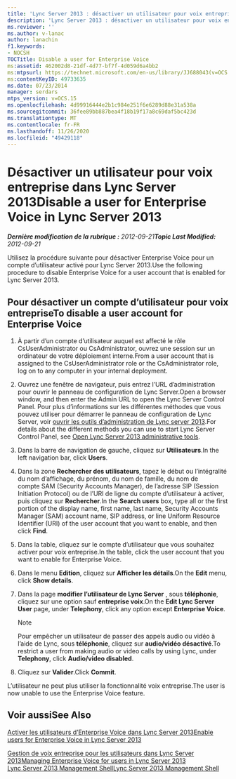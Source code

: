 ```yaml
---
title: 'Lync Server 2013 : désactiver un utilisateur pour voix entreprise'
description: 'Lync Server 2013 : désactiver un utilisateur pour voix entreprise.'
ms.reviewer: ''
ms.author: v-lanac
author: lanachin
f1.keywords:
- NOCSH
TOCTitle: Disable a user for Enterprise Voice
ms:assetid: 462002d8-21df-4d77-bf7f-4d059d6a4bb2
ms:mtpsurl: https://technet.microsoft.com/en-us/library/JJ688043(v=OCS.15)
ms:contentKeyID: 49733635
ms.date: 07/23/2014
manager: serdars
mtps_version: v=OCS.15
ms.openlocfilehash: 4d99916444e2b1c984e251f6e6289d88e31a538a
ms.sourcegitcommit: 36fee89bb887bea4f18b19f17a8c69daf5bc423d
ms.translationtype: MT
ms.contentlocale: fr-FR
ms.lasthandoff: 11/26/2020
ms.locfileid: "49429118"
---
```

# <a name="disable-a-user-for-enterprise-voice-in-lync-server-2013"></a><span data-ttu-id="47329-103">Désactiver un utilisateur pour voix entreprise dans Lync Server 2013</span><span class="sxs-lookup"><span data-stu-id="47329-103">Disable a user for Enterprise Voice in Lync Server 2013</span></span>

<div data-xmlns="http://www.w3.org/1999/xhtml">

<div class="topic" data-xmlns="http://www.w3.org/1999/xhtml" data-msxsl="urn:schemas-microsoft-com:xslt" data-cs="https://msdn.microsoft.com/">

<div data-asp="https://msdn2.microsoft.com/asp">



</div>

<div id="mainSection">

<div id="mainBody"><span data-ttu-id="47329-104">

<span> </span></span><span class="sxs-lookup"><span data-stu-id="47329-104">

<span> </span></span></span>

<span data-ttu-id="47329-105">_**Dernière modification de la rubrique :** 2012-09-21_</span><span class="sxs-lookup"><span data-stu-id="47329-105">_**Topic Last Modified:** 2012-09-21_</span></span>

<span data-ttu-id="47329-106">Utilisez la procédure suivante pour désactiver Enterprise Voice pour un compte d’utilisateur activé pour Lync Server 2013.</span><span class="sxs-lookup"><span data-stu-id="47329-106">Use the following procedure to disable Enterprise Voice for a user account that is enabled for Lync Server 2013.</span></span>

<div>

## <a name="to-disable-a-user-account-for-enterprise-voice"></a><span data-ttu-id="47329-107">Pour désactiver un compte d’utilisateur pour voix entreprise</span><span class="sxs-lookup"><span data-stu-id="47329-107">To disable a user account for Enterprise Voice</span></span>

1.  <span data-ttu-id="47329-108">À partir d’un compte d’utilisateur auquel est affecté le rôle CsUserAdministrator ou CsAdministrator, ouvrez une session sur un ordinateur de votre déploiement interne.</span><span class="sxs-lookup"><span data-stu-id="47329-108">From a user account that is assigned to the CsUserAdministrator role or the CsAdministrator role, log on to any computer in your internal deployment.</span></span>

2.  <span data-ttu-id="47329-109">Ouvrez une fenêtre de navigateur, puis entrez l’URL d’administration pour ouvrir le panneau de configuration de Lync Server.</span><span class="sxs-lookup"><span data-stu-id="47329-109">Open a browser window, and then enter the Admin URL to open the Lync Server Control Panel.</span></span> <span data-ttu-id="47329-110">Pour plus d’informations sur les différentes méthodes que vous pouvez utiliser pour démarrer le panneau de configuration de Lync Server, voir [ouvrir les outils d’administration de Lync server 2013](lync-server-2013-open-lync-server-administrative-tools.md).</span><span class="sxs-lookup"><span data-stu-id="47329-110">For details about the different methods you can use to start Lync Server Control Panel, see [Open Lync Server 2013 administrative tools](lync-server-2013-open-lync-server-administrative-tools.md).</span></span>

3.  <span data-ttu-id="47329-111">Dans la barre de navigation de gauche, cliquez sur **Utilisateurs**.</span><span class="sxs-lookup"><span data-stu-id="47329-111">In the left navigation bar, click **Users**.</span></span>

4.  <span data-ttu-id="47329-112">Dans la zone **Rechercher des utilisateurs**, tapez le début ou l’intégralité du nom d’affichage, du prénom, du nom de famille, du nom de compte SAM (Security Accounts Manager), de l’adresse SIP (Session Initiation Protocol) ou de l’URI de ligne du compte d’utilisateur à activer, puis cliquez sur **Rechercher**.</span><span class="sxs-lookup"><span data-stu-id="47329-112">In the **Search users** box, type all or the first portion of the display name, first name, last name, Security Accounts Manager (SAM) account name, SIP address, or line Uniform Resource Identifier (URI) of the user account that you want to enable, and then click **Find**.</span></span>

5.  <span data-ttu-id="47329-113">Dans la table, cliquez sur le compte d’utilisateur que vous souhaitez activer pour voix entreprise.</span><span class="sxs-lookup"><span data-stu-id="47329-113">In the table, click the user account that you want to enable for Enterprise Voice.</span></span>

6.  <span data-ttu-id="47329-114">Dans le menu **Edition**, cliquez sur **Afficher les détails**.</span><span class="sxs-lookup"><span data-stu-id="47329-114">On the **Edit** menu, click **Show details**.</span></span>

7.  <span data-ttu-id="47329-115">Dans la page **modifier l’utilisateur de Lync Server** , sous **téléphonie**, cliquez sur une option sauf **entreprise voix**.</span><span class="sxs-lookup"><span data-stu-id="47329-115">On the **Edit Lync Server User** page, under **Telephony**, click any option except **Enterprise Voice**.</span></span>
    
    <div>
    

    > [!NOTE]  
    > <span data-ttu-id="47329-116">Pour empêcher un utilisateur de passer des appels audio ou vidéo à l’aide de Lync, sous <STRONG>téléphonie</STRONG>, cliquez sur <STRONG>audio/vidéo désactivé</STRONG>.</span><span class="sxs-lookup"><span data-stu-id="47329-116">To restrict a user from making audio or video calls by using Lync, under <STRONG>Telephony</STRONG>, click <STRONG>Audio/video disabled</STRONG>.</span></span>

    
    </div>

8.  <span data-ttu-id="47329-117">Cliquez sur **Valider**.</span><span class="sxs-lookup"><span data-stu-id="47329-117">Click **Commit**.</span></span>

<span data-ttu-id="47329-118">L’utilisateur ne peut plus utiliser la fonctionnalité voix entreprise.</span><span class="sxs-lookup"><span data-stu-id="47329-118">The user is now unable to use the Enterprise Voice feature.</span></span>

</div>

<div>

## <a name="see-also"></a><span data-ttu-id="47329-119">Voir aussi</span><span class="sxs-lookup"><span data-stu-id="47329-119">See Also</span></span>


[<span data-ttu-id="47329-120">Activer les utilisateurs d’Enterprise Voice dans Lync Server 2013</span><span class="sxs-lookup"><span data-stu-id="47329-120">Enable users for Enterprise Voice in Lync Server 2013</span></span>](lync-server-2013-enable-users-for-enterprise-voice.md)  


[<span data-ttu-id="47329-121">Gestion de voix entreprise pour les utilisateurs dans Lync Server 2013</span><span class="sxs-lookup"><span data-stu-id="47329-121">Managing Enterprise Voice for users in Lync Server 2013</span></span>](lync-server-2013-managing-enterprise-voice-for-users.md)  
[<span data-ttu-id="47329-122">Lync Server 2013 Management Shell</span><span class="sxs-lookup"><span data-stu-id="47329-122">Lync Server 2013 Management Shell</span></span>](lync-server-2013-lync-server-management-shell.md)  
  

<span data-ttu-id="47329-123"></div>

</div>

<span> </span>

</div>

</div>

</span><span class="sxs-lookup"><span data-stu-id="47329-123"></div>

</div>

<span> </span>

</div>

</div>

</span></span></div>

